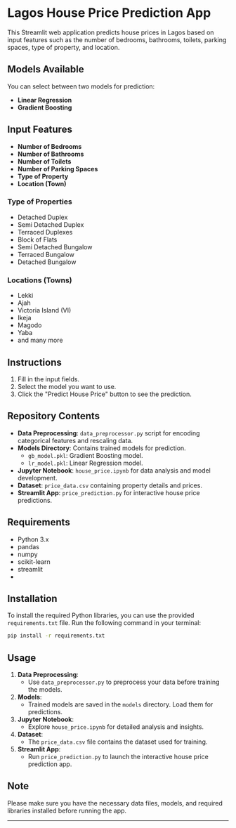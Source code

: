 # Lagos House Price Prediction App

This Streamlit web application predicts house prices in Lagos based on input features such as the number of bedrooms, bathrooms, toilets, parking spaces, type of property, and location.

## Models Available
You can select between two models for prediction:
- **Linear Regression**
- **Gradient Boosting**

## Input Features
- **Number of Bedrooms**
- **Number of Bathrooms**
- **Number of Toilets**
- **Number of Parking Spaces**
- **Type of Property**
- **Location (Town)**

### Type of Properties
- Detached Duplex
- Semi Detached Duplex
- Terraced Duplexes
- Block of Flats
- Semi Detached Bungalow
- Terraced Bungalow
- Detached Bungalow

### Locations (Towns)
- Lekki
- Ajah
- Victoria Island (VI)
- Ikeja
- Magodo
- Yaba
- and many more

## Instructions
1. Fill in the input fields.
2. Select the model you want to use.
3. Click the "Predict House Price" button to see the prediction.

## Repository Contents
- **Data Preprocessing**: `data_preprocessor.py` script for encoding categorical features and rescaling data.
- **Models Directory**: Contains trained models for prediction.
  - `gb_model.pkl`: Gradient Boosting model.
  - `lr_model.pkl`: Linear Regression model.
- **Jupyter Notebook**: `house_price.ipynb` for data analysis and model development.
- **Dataset**: `price_data.csv` containing property details and prices.
- **Streamlit App**: `price_prediction.py` for interactive house price predictions.

## Requirements
- Python 3.x
- pandas
- numpy
- scikit-learn
- streamlit
- 
## Installation

To install the required Python libraries, you can use the provided `requirements.txt` file. Run the following command in your terminal:

```bash
pip install -r requirements.txt
```

## Usage
1. **Data Preprocessing**:
   - Use `data_preprocessor.py` to preprocess your data before training the models.
2. **Models**:
   - Trained models are saved in the `models` directory. Load them for predictions.
3. **Jupyter Notebook**:
   - Explore `house_price.ipynb` for detailed analysis and insights.
4. **Dataset**:
   - The `price_data.csv` file contains the dataset used for training.
5. **Streamlit App**:
   - Run `price_prediction.py` to launch the interactive house price prediction app.

## Note
Please make sure you have the necessary data files, models, and required libraries installed before running the app.

---
